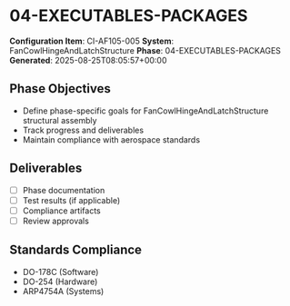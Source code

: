 # 04-EXECUTABLES-PACKAGES

**Configuration Item**: CI-AF105-005
**System**: FanCowlHingeAndLatchStructure
**Phase**: 04-EXECUTABLES-PACKAGES
**Generated**: 2025-08-25T08:05:57+00:00

## Phase Objectives
- Define phase-specific goals for FanCowlHingeAndLatchStructure structural assembly
- Track progress and deliverables
- Maintain compliance with aerospace standards

## Deliverables
- [ ] Phase documentation
- [ ] Test results (if applicable)
- [ ] Compliance artifacts
- [ ] Review approvals

## Standards Compliance
- DO-178C (Software)
- DO-254 (Hardware)
- ARP4754A (Systems)

